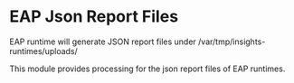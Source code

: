 EAP Json Report Files
=====================
EAP runtime will generate JSON report files under /var/tmp/insights-runtimes/uploads/

This module provides processing for the json report files of EAP runtimes.